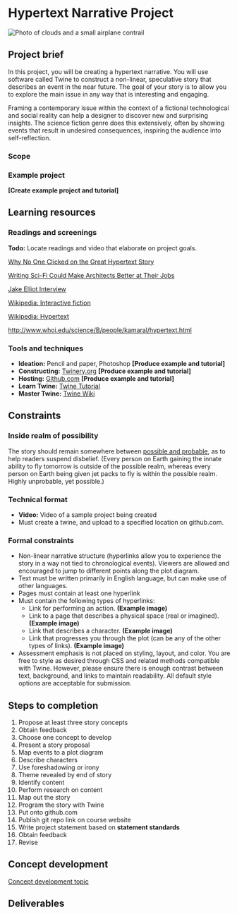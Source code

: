 # Hypertext Narrative Project
![Photo of clouds and a small airplane contrail](https://unsplash.it/3000/1500?image=38)
## Project brief
 In this project, you will be creating a hypertext narrative. You will use software called Twine to construct a non-linear, speculative story that describes an event in the near future. The goal of your story is to allow you to explore the main issue in any way that is interesting and engaging.
 
 Framing a contemporary issue within the context of a fictional technological and social reality can help a designer to discover new and surprising insights. The science fiction genre does this extensively, often by showing events that result in undesired consequences, inspiring the audience into self-reflection.
 
### Scope
 

### Example project
**[Create example project and tutorial]**

## Learning resources

### Readings and screenings
**Todo:** Locate readings and video that elaborate on project goals.

[Why No One Clicked on the Great Hypertext Story](http://www.wired.com/2013/04/hypertext/)

[Writing Sci-Fi Could Make Architects Better at Their Jobs](http://www.wired.com/2016/04/writing-sci-fi-make-architects-better-jobs/)

[Jake Elliot Interview](http://gameological.com/2013/01/jake-elliott-writer-and-designer-of-kentucky-route-zero/)

[Wikipedia: Interactive fiction](https://en.wikipedia.org/wiki/Interactive_fiction)

[Wikipedia: Hypertext](https://en.wikipedia.org/wiki/Hypertext)

http://www.whoi.edu/science/B/people/kamaral/hypertext.html

### Tools and techniques
- **Ideation:** Pencil and paper, Photoshop **[Produce example and tutorial]**
- **Constructing:** [Twinery.org](https://twinery.org/) **[Produce example and tutorial]**
- **Hosting:** [Github.com](http://github.com) **[Produce example and tutorial]**
- **Learn Twine:** [Twine Tutorial](http://www.auntiepixelante.com/twine/)
- **Master Twine:** [Twine Wiki](http://twinery.org/wiki/twine2:guide)

## Constraints

### Inside realm of possibility
The story should remain somewhere between [possible and probable](http://sds.parsons.edu/transdesign/seminar/speculating-beyond-the-possible/), as to help readers suspend disbelief. (Every person on Earth gaining the innate ability to fly tomorrow is outside of the possible realm, whereas every person on Earth being given jet packs to fly is within the possible realm. Highly unprobable, yet possible.)

### Technical format

- **Video:** Video of a sample project being created
- Must create a twine, and upload to a specified location on github.com.


### Formal constraints
* Non-linear narrative structure (hyperlinks allow you to experience the story in a way not tied to chronological events). Viewers are allowed and encouraged to jump to different points along the plot diagram.
* Text must be written primarily in English language, but can make use of other languages.
* Pages must contain at least one hyperlink
* Must contain the following types of hyperlinks:
  - Link for performing an action. **(Example image)**
  - Link to a page that describes a physical space (real or imagined). **(Example image)**
  - Link that describes a character. **(Example image)**
  - Link that progresses you through the plot (can be any of the other types of links). **(Example image)**
* Assessment emphasis is not placed on styling, layout, and color. You are free to style as desired through CSS and related methods compatible with Twine. However, please ensure there is enough contrast between text, background, and links to maintain readability. All default style options are acceptable for submission.

## Steps to completion 
1. Propose at least three story concepts
2. Obtain feedback
3. Choose one concept to develop
4. Present a story proposal
  1. Map events to a plot diagram
  2. Describe characters
  3. Use foreshadowing or irony
  4. Theme revealed by end of story
5. Identify content
6. Perform research on content
7. Map out the story
8. Program the story with Twine
9. Put onto github.com
10. Publish git repo link on course website
11. Write project statement based on **statement standards**
12. Obtain feedback
13. Revise

## Concept development
[Concept development topic](../topics/concept_development.md)

## Deliverables
